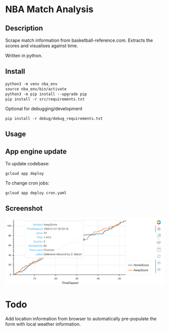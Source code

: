 # NBA Match Analysis
## Description
Scrape match information from basketball-reference.com. Extracts the scores and visualises against time.  

Written in python.

<!-- Python webservice designed to run on Google Cloud AppEngine service. -->

## Install
```
python3 -m venv nba_env
source nba_env/bin/activate
python3 -m pip install --upgrade pip
pip install -r src/requirements.txt
```
Optional for debugging/development
```
pip install -r debug/debug_requirements.txt
```

## Usage
<!-- Run `src/main.py` to start the flask webservice.
To trigger:
```
127.0.0.1:8080/morning_alerts
```
All REST end points are defined within `main.py` -->

## App engine update
To update codebase:
```
gcloud app deploy
```
To change cron jobs:
```
gcloud app deploy cron.yaml
```

## Screenshot
![](screenshot.png)

# Todo
Add location information from browser to automatically pre-populate the form with local weather information.
